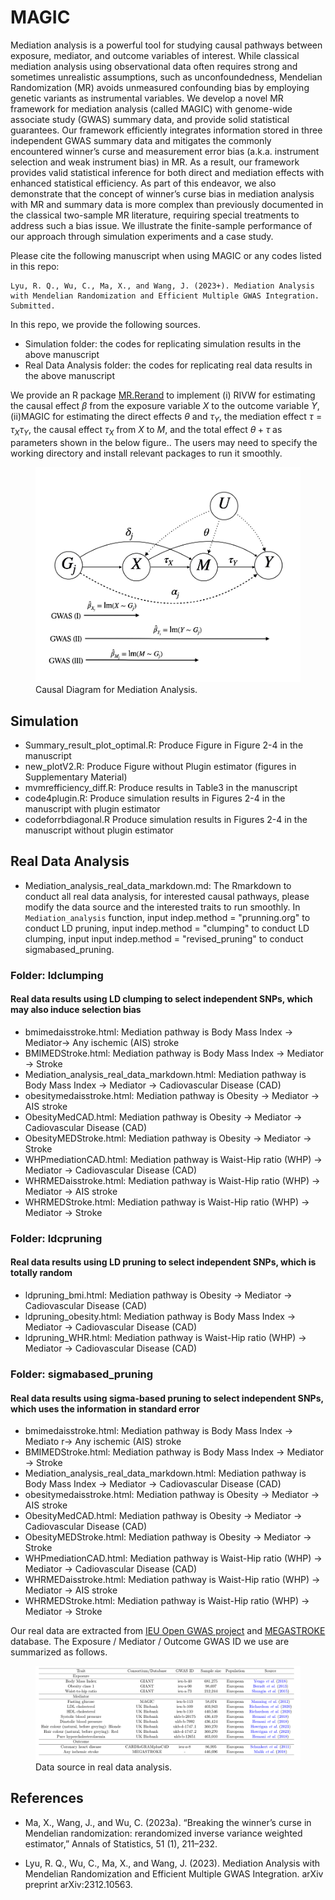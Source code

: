 # MAGIC

Mediation analysis is a powerful tool for studying causal pathways between exposure, mediator, and outcome variables of interest. While classical mediation analysis using observational data often requires strong and sometimes unrealistic assumptions, such as unconfoundedness, Mendelian Randomization (MR) avoids unmeasured confounding bias by employing genetic variants as instrumental variables. We develop a novel MR framework for mediation analysis (called MAGIC) with
genome-wide associate study (GWAS) summary data, and provide solid statistical guarantees. Our framework efficiently integrates information stored in three independent GWAS summary data and mitigates the commonly encountered winner’s curse and measurement error bias (a.k.a. instrument selection and weak instrument bias) in MR. As a result, our framework provides valid statistical inference for both direct and mediation effects with enhanced statistical efficiency. As part of this endeavor, we also demonstrate that the concept of winner’s curse bias in mediation analysis with MR and summary data is more complex than previously documented in the classical two-sample MR literature, requiring special treatments to address such a bias issue.  We illustrate the finite-sample performance of our approach through simulation experiments and a case study.


Please cite the following manuscript when using MAGIC or any codes listed in this repo:
~~~
Lyu, R. Q., Wu, C., Ma, X., and Wang, J. (2023+). Mediation Analysis with Mendelian Randomization and Efficient Multiple GWAS Integration. Submitted.
~~~

In this repo, we provide the following sources.

- Simulation folder: the codes for replicating simulation results in the above manuscript
- Real Data Analysis folder: the codes for replicating real data results in the above manuscript

We provide an R package [MR.Rerand](https://github.com/LQRrrrr/MR.Rerand) to implement (i) RIVW for estimating the causal effect $\beta$ from the exposure variable $X$ to the outcome variable $Y$, (ii)MAGIC for estimating the direct effects $\theta$ and $\tau_Y$, the mediation effect $\tau=\tau_X\tau_Y$, the causal effect $\tau_X$ from $X$ to $M$, and the total effect $\theta+\tau$ as parameters shown in the below figure.. The users may need to specify the working directory and install relevant packages to run it smoothly.

<figure>
  <img src="figures/causal_diagram.jpeg" alt="Example Image">
  <figcaption>Causal Diagram for Mediation Analysis.</figcaption>
</figure>

## Simulation
- Summary_result_plot_optimal.R: Produce Figure in Figure 2-4 in the manuscript
- new_plotV2.R: Produce Figure without Plugin estimator (figures in Supplementary Material)
- mvmrefficiency_diff.R: Produce results in Table3 in the manuscript
- code4plugin.R: Produce simulation results in Figures 2-4 in the manuscript with plugin estimator
- codeforrbdiagonal.R Produce simulation results in Figures 2-4 in the manuscript without plugin estimator

## Real Data Analysis
- Mediation_analysis_real_data_markdown.md: The Rmarkdown to conduct all real data analysis, for interested causal pathways, please modify the data source and the interested traits to run smoothly. In `Mediation_analysis` function, input indep.method = "prunning.org" to conduct LD pruning, input indep.method = "clumping" to conduct LD clumping, input  input indep.method = "revised_pruning" to conduct sigmabased_pruning.
### Folder: ldclumping
#### Real data results using LD clumping to select independent SNPs, which may also induce selection bias
- bmimedaisstroke.html: Mediation pathway is Body Mass Index -> Mediator-> Any ischemic (AIS) stroke 
- BMIMEDStroke.html: Mediation pathway is Body Mass Index -> Mediator -> Stroke
- Mediation_analysis_real_data_markdown.html: Mediation pathway is Body Mass Index -> Mediator -> Cadiovascular Disease (CAD)
- obesitymedaisstroke.html: Mediation pathway is Obesity -> Mediator -> AIS stroke
- ObesityMedCAD.html: Mediation pathway is Obesity -> Mediator -> Cadiovascular Disease (CAD)
- ObesityMEDStroke.html: Mediation pathway is Obesity -> Mediator -> Stroke
- WHPmediationCAD.html: Mediation pathway is Waist-Hip ratio (WHP) -> Mediator -> Cadiovascular Disease (CAD)
- WHRMEDaisstroke.html: Mediation pathway is Waist-Hip ratio (WHP) -> Mediator -> AIS stroke
- WHRMEDStroke.html: Mediation pathway is Waist-Hip ratio (WHP) -> Mediator -> Stroke
### Folder: ldcpruning
#### Real data results using LD pruning to select independent SNPs, which is totally random 
- ldpruning_bmi.html: Mediation pathway is Obesity -> Mediator -> Cadiovascular Disease (CAD)
- ldpruning_obesity.html: Mediation pathway is Body Mass Index -> Mediator -> Cadiovascular Disease (CAD)
- ldpruning_WHR.html: Mediation pathway is Waist-Hip ratio (WHP) -> Mediator -> Cadiovascular Disease (CAD)
### Folder: sigmabased_pruning
#### Real data results using sigma-based pruning to select independent SNPs, which uses the information in standard error
- bmimedaisstroke.html: Mediation pathway is Body Mass Index -> Mediato r-> Any ischemic (AIS) stroke 
- BMIMEDStroke.html: Mediation pathway is Body Mass Index -> Mediator -> Stroke
- Mediation_analysis_real_data_markdown.html: Mediation pathway is Body Mass Index -> Mediator -> Cadiovascular Disease (CAD)
- obesitymedaisstroke.html: Mediation pathway is Obesity -> Mediator -> AIS stroke
- ObesityMedCAD.html: Mediation pathway is Obesity -> Mediator -> Cadiovascular Disease (CAD)
- ObesityMEDStroke.html: Mediation pathway is Obesity -> Mediator -> Stroke
- WHPmediationCAD.html: Mediation pathway is Waist-Hip ratio (WHP) -> Mediator -> Cadiovascular Disease (CAD)
- WHRMEDaisstroke.html: Mediation pathway is Waist-Hip ratio (WHP) -> Mediator -> AIS stroke
- WHRMEDStroke.html: Mediation pathway is Waist-Hip ratio (WHP) -> Mediator -> Stroke

Our real data are extracted from [IEU Open GWAS project](https://gwas.mrcieu.ac.uk/) and [MEGASTROKE](https://megastroke.org/) database. The Exposure / Mediator / Outcome GWAS ID we use are summarized as follows.

<figure>
  <img src="figures/datasource.png" alt="Example Image">
  <figcaption>Data source in real data analysis.</figcaption>
</figure>

## References

- Ma, X., Wang, J., and Wu, C. (2023a). “Breaking the winner’s curse in Mendelian randomization: rerandomized inverse variance weighted estimator,” Annals of Statistics, 51 (1), 211–232.

- Lyu, R. Q., Wu, C., Ma, X., and Wang, J. (2023). Mediation Analysis with Mendelian Randomization and Efficient Multiple GWAS Integration. arXiv preprint arXiv:2312.10563.

